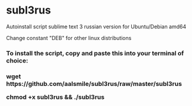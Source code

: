 # subl3rus
<p>Autoinstall script sublime text 3 russian version for Ubuntu/Debian amd64</p>
<p>Change constant "DEB" for other linux distributions</p>
<h3>To install the script, copy and paste this into your terminal of choice:<h3>
<p>wget https://github.com/aalsmile/subl3rus/raw/master/subl3rus</p>
<p>chmod +x subl3rus && ./subl3rus</p>
